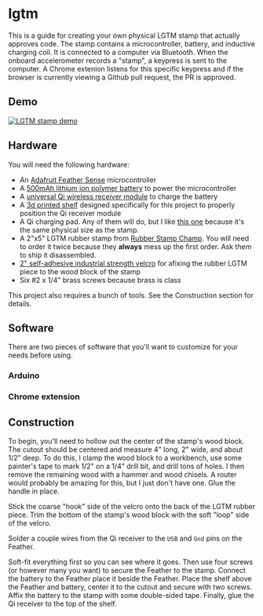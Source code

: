 # lgtm

This is a guide for creating your own physical LGTM stamp that actually approves code. The stamp contains a microcontroller, battery, and inductive charging coil. It is connected to a computer via Bluetooth. When the onboard accelerometer records a "stamp", a keypress is sent to the computer. A Chrome extenion listens for this specific keypress and if the browser is currently viewing a Github pull request, the PR is approved. 

## Demo

[![LGTM stamp demo](http://img.youtube.com/vi/ngm4KjQLanQ/0.jpg)](http://www.youtube.com/watch?v=ngm4KjQLanQ)

## Hardware

You will need the following hardware:
* An [Adafruit Feather Sense](https://www.adafruit.com/product/4516) microcontroller
* A [500mAh lithium ion polymer battery](https://www.adafruit.com/product/1578) to power the microcontroller
* A [universal Qi wireless receiver module](https://www.adafruit.com/product/1901) to charge the battery
* A [3d printed shelf](shelf/shelf.stl) designed specifically for this project to properly position the Qi receiver module
* A Qi charging pad. Any of them will do, but I like [this one](https://www.amazon.com/gp/product/B00F1SHFJA/) because it's the same physical size as the stamp.
* A 2"x5" LGTM rubber stamp from [Rubber Stamp Champ](https://www.rubberstampchamp.com). You will need to order it twice because they **always** mess up the first order. Ask them to ship it disassembled.
* [2" self-adhesive industrial strength velcro](https://www.amazon.com/Strenco-Adhesive-Black-Hook-Loop/dp/B00H3R9S1K/) for afixing the rubber LGTM piece to the wood block of the stamp
* Six #2 x 1/4" brass screws because brass is class

This project also requires a bunch of tools. See the Construction section for details.

## Software

There are two pieces of software that you'll want to customize for your needs before using.

### Arduino

### Chrome extension

## Construction

To begin, you'll need to hollow out the center of the stamp's wood block. The cutout should be centered and measure 4" long, 2" wide, and about 1/2" deep. To do this, I clamp the wood block to a workbench, use some painter's tape to mark 1/2" on a 1/4" drill bit, and drill tons of holes. I then remove the remaining wood with a hammer and wood chisels. A router would probably be amazing for this, but I just don't have one. Glue the handle in place.

Stick the coarse "hook" side of the velcro onto the back of the LGTM rubber piece. Trim the bottom of the stamp's wood block with the soft "loop" side of the velcro. 

Solder a couple wires from the Qi receiver to the `USB` and `Gnd` pins on the Feather. 

Soft-fit everything first so you can see where it goes. Then use four screws (or however many you want) to secure the Feather to the stamp. Connect the battery to the Feather place it beside the Feather. Place the shelf above the Feather and battery, center it to the cutout and secure with two screws. Affix the battery to the stamp with some double-sided tape. Finally, glue the Qi receiver to the top of the shelf. 
